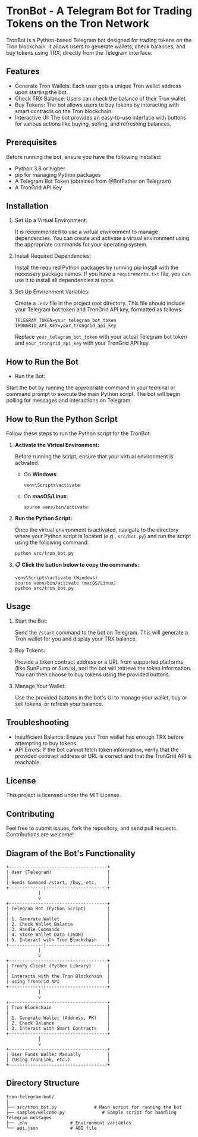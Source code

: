 # TronBot - A Telegram Bot for Trading Tokens on the Tron Network

TronBot is a Python-based Telegram bot designed for trading tokens on the Tron blockchain. It allows users to generate wallets, check balances, and buy tokens using TRX, directly from the Telegram interface.

## Features

- Generate Tron Wallets: Each user gets a unique Tron wallet address upon starting the bot.
- Check TRX Balance: Users can check the balance of their Tron wallet.
- Buy Tokens: The bot allows users to buy tokens by interacting with smart contracts on the Tron blockchain.
- Interactive UI: The bot provides an easy-to-use interface with buttons for various actions like buying, selling, and refreshing balances.

## Prerequisites

Before running the bot, ensure you have the following installed:

- Python 3.8 or higher
- pip for managing Python packages
- A Telegram Bot Token (obtained from @BotFather on Telegram)
- A TronGrid API Key

## Installation

1. Set Up a Virtual Environment:

   It is recommended to use a virtual environment to manage dependencies. You can create and activate a virtual environment using the appropriate commands for your operating system.

2. Install Required Dependencies:

   Install the required Python packages by running pip install with the necessary package names. If you have a `requirements.txt` file, you can use it to install all dependencies at once.

3. Set Up Environment Variables:

   Create a `.env` file in the project root directory. This file should include your Telegram bot token and TronGrid API key, formatted as follows:

   ```
   TELEGRAM_TOKEN=your_telegram_bot_token
   TRONGRID_API_KEY=your_trongrid_api_key
   ```

   Replace `your_telegram_bot_token` with your actual Telegram bot token and `your_trongrid_api_key` with your TronGrid API key.

## How to Run the Bot

   - Run the Bot:

   Start the bot by running the appropriate command in your terminal or command prompt to execute the main Python script. The bot will begin polling for messages and interactions on Telegram.

## How to Run the Python Script

Follow these steps to run the Python script for the TronBot:

1. **Activate the Virtual Environment:**

   Before running the script, ensure that your virtual environment is activated.

   - On **Windows**:
     ```
     venv\Scripts\activate
     ```
   - On **macOS/Linux**:
     ```
     source venv/bin/activate
     ```

2. **Run the Python Script:**

   Once the virtual environment is activated, navigate to the directory where your Python script is located (e.g., `src/bot.py`) and run the script using the following command: 
    ```
    python src/tron_bot.py
    ```
3. **📋 Click the button below to copy the commands:**
   ```
   venv\Scripts\activate (Windows)
   source venv/bin/activate (macOS/Linux)
   python src/tron_bot.py
   ```

## Usage

1. Start the Bot:

   Send the `/start` command to the bot on Telegram. This will generate a Tron wallet for you and display your TRX balance.

2. Buy Tokens:

   Provide a token contract address or a URL from supported platforms (like SunPump or Sun.io), and the bot will retrieve the token information. You can then choose to buy tokens using the provided buttons.

3. Manage Your Wallet:

   Use the provided buttons in the bot's UI to manage your wallet, buy or sell tokens, or refresh your balance.

## Troubleshooting

- Insufficient Balance: Ensure your Tron wallet has enough TRX before attempting to buy tokens.
- API Errors: If the bot cannot fetch token information, verify that the provided contract address or URL is correct and that the TronGrid API is reachable.

## License

This project is licensed under the MIT License.

## Contributing

Feel free to submit issues, fork the repository, and send pull requests. Contributions are welcome!

## Diagram of the Bot's Functionality

   ```
   +-------------------------------------+
   | User (Telegram)                     |
   |                                     |
   | Sends Command /start, /buy, etc.    |
   +-------------|-----------------------+
               |
               v
   +-------------------------------------+
   | Telegram Bot (Python Script)        |
   |                                     |
   | 1. Generate Wallet                  |
   | 2. Check Wallet Balance             |
   | 3. Handle Commands                  |
   | 4. Store Wallet Data (JSON)         |
   | 5. Interact with Tron Blockchain    |
   +-------------|-----------------------+
               |
               v
   +-------------------------------------+
   | TronPy Client (Python Library)      |
   |                                     |
   | Interacts with the Tron Blockchain  |
   | using TronGrid API                  |
   +-------------|-----------------------+
               |
               v
   +-------------------------------------+
   | Tron Blockchain                     |
   |                                     |
   | 1. Generate Wallet (Address, PK)    |
   | 2. Check Balance                    |
   | 3. Interact with Smart Contracts    |
   +-------------------------------------+
               |
               v
   +-------------------------------------+
   | User Funds Wallet Manually          |
   | (Using TronLink, etc.)              |
   +-------------------------------------+
   ```

## Directory Structure
   ```
   tron-telegram-bot/
   │
   ├── src/tron_bot.py              # Main script for running the bot
   ├── samples/welcome.py              # Sample script for handling Telegram messages
   ├── .env                # Environment variables
   └── abi.json            # ABI file
   ```

